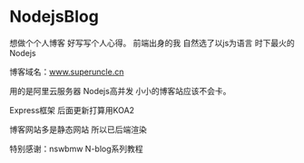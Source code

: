 # NodejsBlog

想做个个人博客 好写写个人心得。 前端出身的我 自然选了以js为语言 时下最火的Nodejs

博客域名：www.superuncle.cn

用的是阿里云服务器 Nodejs高并发 小小的博客站应该不会卡。 

Express框架 后面更新打算用KOA2

博客网站多是静态网站 所以已后端渲染

特别感谢：nswbmw N-blog系列教程
